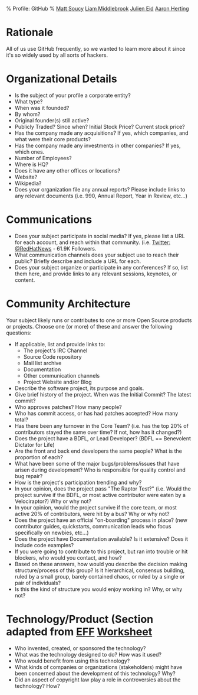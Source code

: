 % Profile: GitHub
% [Matt Soucy](msoucy@csh.rit.edu)
  [Liam Middlebrook](liammiddlebrook@gmail.com)
  [Julien Eid](jeid@csh.rit.edu)
  [Aaron Herting](adh2380@rit.edu)


# Rationale

All of us use GitHub frequently, so we wanted to learn more about it since it's so widely used by all sorts of hackers.

# Organizational Details

- Is the subject of your profile a corporate entity?
- What type?
- When was it founded?
- By whom?
- Original founder(s) still active?
- Publicly Traded? Since when? Initial Stock Price? Current stock price?
- Has the company made any acquisitions? If yes, which companies, and what were their core products?
- Has the company made any investments in other companies? If yes, which ones.
- Number of Employees?
- Where is HQ?
- Does it have any other offices or locations?
- Website?
- Wikipedia?
- Does your organization file any annual reports? Please include links to any relevant documents (i.e. 990, Annual Report, Year in Review, etc...)

# Communications

- Does your subject participate in social media? If yes, please list a URL for each account, and reach within that community. (i.e. <a target="_blank" href="https://twitter.com/redhatnews">Twitter: @RedHatNews</a> - 61.9K Followers.
- What communication channels does your subject use to reach their public? Briefly describe and include a URL for each.
- Does your subject organize or participate in any conferences? If so, list them here, and provide links to any relevant sessions, keynotes, or content.

# Community Architecture
Your subject likely runs or contributes to one or more Open Source products or projects. Choose one (or more) of these and answer the following questions:

- If applicable, list and provide links to:
	- The project's IRC Channel
	- Source Code repository
	- Mail list archive
	- Documentation
	- Other communication channels
	- Project Website and/or Blog
- Describe the software project, its purpose and goals.
- Give brief history of the project. When was the Initial Commit? The latest commit?
- Who approves patches? How many people?
- Who has commit access, or has had patches accepted?  How many total?
- Has there been any turnover in the Core Team? (i.e. has the top 20% of contributors stayed the same over time? If not, how has it changed?)
- Does the project have a BDFL, or Lead Developer? (BDFL == Benevolent Dictator for Life)
- Are the front and back end developers the same people? What is the proportion of each?
- What have been some of the major bugs/problems/issues that have arisen during development? Who is responsible for quality control and bug repair?
- How is the project's participation trending and why?
- In your opinion, does the project pass "The Raptor Test?" (i.e. Would the project survive if the BDFL, or most active contributor were eaten by a Velociraptor?) Why or why not?
- In your opinion, would the project survive if the core team, or most active 20% of contributors, were hit by a bus? Why or why not?
- Does the project have an official "on-boarding" process in place?  (new contributor guides, quickstarts, communication leads who focus specifically on newbies, etc...)
- Does the project have Documentation available? Is it extensive?  Does it include code examples?
- If you were going to contribute to this project, but ran into trouble or hit blockers, who would you contact, and how?
- Based on these answers, how would you describe the decision making structure/process of this group?  Is it hierarchical, consensus building, ruled by a small group, barely contained chaos, or ruled by a single or pair of individuals?
- Is this the kind of structure you would enjoy working in? Why, or why not?


# Technology/Product (Section adapted from [EFF](EFF) [Worksheet](http://www.teachingcopyright.org/handout/technology-history-worksheet)


- Who invented, created, or sponsored the technology?
- What was the technology designed to do? How was it used?
- Who would benefit from using this technology?
- What kinds of companies or organizations (stakeholders) might have been concerned about the development of this technology? Why?
- Did an aspect of copyright law play a role in controversies about the technology? How?
